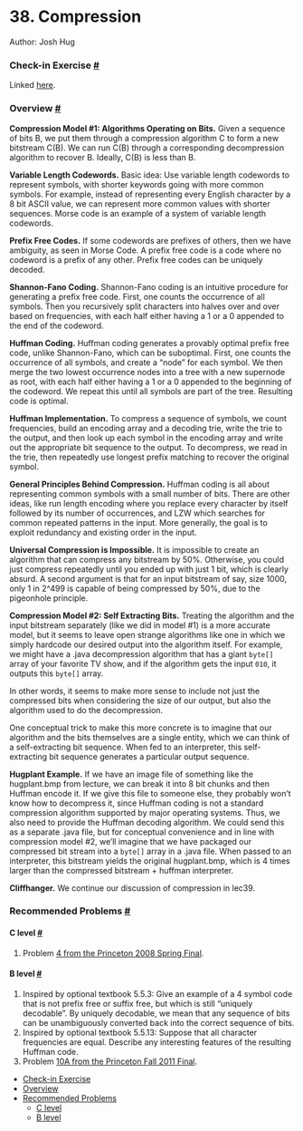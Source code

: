 # 38. Compression

Author: Josh Hug

### Check-in Exercise [#](broken-reference) <a href="#check-in-exercise" id="check-in-exercise"></a>

Linked [here](https://docs.google.com/forms/d/e/1FAIpQLSfe6As69apxZGyL4P8On5i\_GJoZ4LABpXQJLmwP9SiW32GwYw/viewform?usp=sf\_link).

### Overview [#](broken-reference) <a href="#overview" id="overview"></a>

**Compression Model #1: Algorithms Operating on Bits.** Given a sequence of bits B, we put them through a compression algorithm C to form a new bitstream C(B). We can run C(B) through a corresponding decompression algorithm to recover B. Ideally, C(B) is less than B.

**Variable Length Codewords.** Basic idea: Use variable length codewords to represent symbols, with shorter keywords going with more common symbols. For example, instead of representing every English character by a 8 bit ASCII value, we can represent more common values with shorter sequences. Morse code is an example of a system of variable length codewords.

**Prefix Free Codes.** If some codewords are prefixes of others, then we have ambiguity, as seen in Morse Code. A prefix free code is a code where no codeword is a prefix of any other. Prefix free codes can be uniquely decoded.

**Shannon-Fano Coding.** Shannon-Fano coding is an intuitive procedure for generating a prefix free code. First, one counts the occurrence of all symbols. Then you recursively split characters into halves over and over based on frequencies, with each half either having a 1 or a 0 appended to the end of the codeword.

**Huffman Coding.** Huffman coding generates a provably optimal prefix free code, unlike Shannon-Fano, which can be suboptimal. First, one counts the occurrence of all symbols, and create a “node” for each symbol. We then merge the two lowest occurrence nodes into a tree with a new supernode as root, with each half either having a 1 or a 0 appended to the beginning of the codeword. We repeat this until all symbols are part of the tree. Resulting code is optimal.

**Huffman Implementation.** To compress a sequence of symbols, we count frequencies, build an encoding array and a decoding trie, write the trie to the output, and then look up each symbol in the encoding array and write out the appropriate bit sequence to the output. To decompress, we read in the trie, then repeatedly use longest prefix matching to recover the original symbol.

**General Principles Behind Compression.** Huffman coding is all about representing common symbols with a small number of bits. There are other ideas, like run length encoding where you replace every character by itself followed by its number of occurrences, and LZW which searches for common repeated patterns in the input. More generally, the goal is to exploit redundancy and existing order in the input.

**Universal Compression is Impossible.** It is impossible to create an algorithm that can compress any bitstream by 50%. Otherwise, you could just compress repeatedly until you ended up with just 1 bit, which is clearly absurd. A second argument is that for an input bitstream of say, size 1000, only 1 in 2^499 is capable of being compressed by 50%, due to the pigeonhole principle.

**Compression Model #2: Self Extracting Bits.** Treating the algorithm and the input bitstream separately (like we did in model #1) is a more accurate model, but it seems to leave open strange algorithms like one in which we simply hardcode our desired output into the algorithm itself. For example, we might have a .java decompression algorithm that has a giant `byte[]` array of your favorite TV show, and if the algorithm gets the input `010`, it outputs this `byte[]` array.

In other words, it seems to make more sense to include not just the compressed bits when considering the size of our output, but also the algorithm used to do the decompression.

One conceptual trick to make this more concrete is to imagine that our algorithm and the bits themselves are a single entity, which we can think of a self-extracting bit sequence. When fed to an interpreter, this self-extracting bit sequence generates a particular output sequence.

**Hugplant Example.** If we have an image file of something like the hugplant.bmp from lecture, we can break it into 8 bit chunks and then Huffman encode it. If we give this file to someone else, they probably won’t know how to decompress it, since Huffman coding is not a standard compression algorithm supported by major operating systems. Thus, we also need to provide the Huffman decoding algorithm. We could send this as a separate .java file, but for conceptual convenience and in line with compression model #2, we’ll imagine that we have packaged our compressed bit stream into a `byte[]` array in a .java file. When passed to an interpreter, this bitstream yields the original hugplant.bmp, which is 4 times larger than the compressed bitstream + huffman interpreter.

**Cliffhanger.** We continue our discussion of compression in lec39.

### Recommended Problems [#](broken-reference) <a href="#recommended-problems" id="recommended-problems"></a>

#### C level [#](broken-reference) <a href="#c-level" id="c-level"></a>

1. Problem [4 from the Princeton 2008 Spring Final](http://www.cs.princeton.edu/courses/archive/fall12/cos226/exams/fin-s08.pdf#page=5).

#### B level [#](broken-reference) <a href="#b-level" id="b-level"></a>

1. Inspired by optional textbook 5.5.3: Give an example of a 4 symbol code that is not prefix free or suffix free, but which is still “uniquely decodable”. By uniquely decodable, we mean that any sequence of bits can be unambiguously converted back into the correct sequence of bits.
2. Inspired by optional textbook 5.5.13: Suppose that all character frequencies are equal. Describe any interesting features of the resulting Huffman code.
3. Problem [10A from the Princeton Fall 2011 Final](http://www.cs.princeton.edu/courses/archive/fall11/cos226/exams/fin-f11.pdf#page=12).

* [Check-in Exercise](broken-reference)
* [Overview](broken-reference)
* [Recommended Problems](broken-reference)
  * [C level](broken-reference)
  * [B level](broken-reference)
